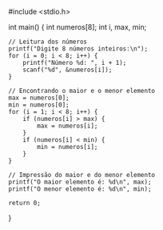 #include <stdio.h>

int main() {
    int numeros[8];
    int i, max, min;

    // Leitura dos números
    printf("Digite 8 números inteiros:\n");
    for (i = 0; i < 8; i++) {
        printf("Número %d: ", i + 1);
        scanf("%d", &numeros[i]);
    }

    // Encontrando o maior e o menor elemento
    max = numeros[0];
    min = numeros[0];
    for (i = 1; i < 8; i++) {
        if (numeros[i] > max) {
            max = numeros[i];
        }
        if (numeros[i] < min) {
            min = numeros[i];
        }
    }

    // Impressão do maior e do menor elemento
    printf("O maior elemento é: %d\n", max);
    printf("O menor elemento é: %d\n", min);

    return 0;
}
